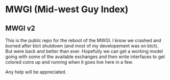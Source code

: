 MWGI (Mid-west Guy Index)
=========================

MWGI v2
-------

This is the public repo for the reboot of the MWGI. I know we crashed and burned
after btct shutdown (and most of my developement was on btct). But were back and
better than ever. Hopefully we can get a working model going with some of the
available exchanges and then write interfaces to get colored coins up and
running when it goes live here in a few.

Any help will be appreciated.

